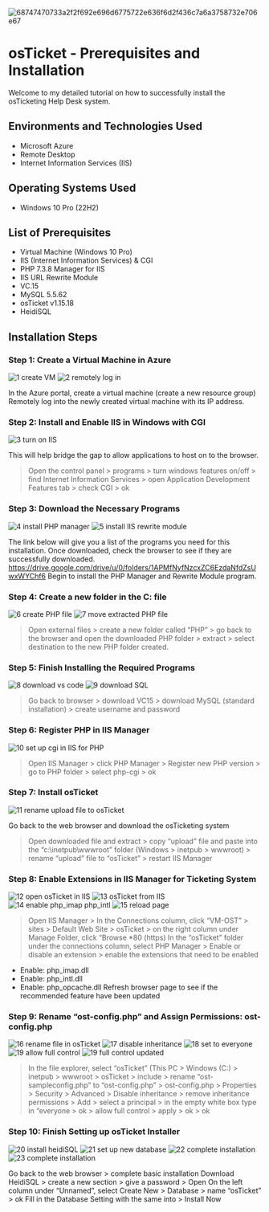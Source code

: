 ![68747470733a2f2f692e696d6775722e636f6d2f436c7a6a3758732e706e67](https://github.com/user-attachments/assets/7a6cd4ef-0ab5-4609-80b8-b0377f3bbafd)


# osTicket - Prerequisites and Installation

Welcome to my detailed tutorial on how to successfully install the osTicketing Help Desk system.

## Environments and Technologies Used 

* Microsoft Azure
* Remote Desktop
* Internet Information Services (IIS)

## Operating Systems Used

* Windows 10 Pro (22H2)

## List of Prerequisites

* Virtual Machine (Windows 10 Pro)
* IIS (Internet Information Services) & CGI
* PHP 7.3.8 Manager for IIS
* IIS URL Rewrite Module
* VC.15
* MySQL 5.5.62
* osTicket v1.15.18
* HeidiSQL

## Installation Steps 
### Step 1: Create a Virtual Machine in Azure
![1  create VM](https://github.com/user-attachments/assets/fcb09ff2-9cdd-45be-9b9e-850a33164aaa)
![2  remotely log in](https://github.com/user-attachments/assets/6ff5af90-b1ab-4777-a27e-041ad99b0690)

In the Azure portal, create a virtual machine (create a new resource group)
Remotely log into the newly created virtual machine with its IP address. 

### Step 2: Install and Enable IIS in Windows with CGI
![3  turn on IIS](https://github.com/user-attachments/assets/88b6946e-4b4a-43a5-9168-a97e3adcf3b6)

This will help bridge the gap to allow applications to host on to the browser. 
> Open the control panel > programs > turn windows features on/off > find Internet Information Services > open Application Development Features tab > check CGI > ok

### Step 3: Download the Necessary Programs 
![4  install PHP manager](https://github.com/user-attachments/assets/176d901d-1b46-4b9b-abee-392a88d28056)
![5  install IIS rewrite module](https://github.com/user-attachments/assets/826154a8-3e8c-40b4-9fc7-b210f29e41b6)

The link below will give you a list of the programs you need for this installation. Once downloaded, check the browser to see if they are successfully downloaded. 
https://drive.google.com/drive/u/0/folders/1APMfNyfNzcxZC6EzdaNfdZsUwxWYChf6 
Begin to install the PHP Manager and Rewrite Module program.

### Step 4: Create a new folder in the C: file
![6  create PHP file](https://github.com/user-attachments/assets/660bf91c-83cf-408b-a8da-08eb5af6dd4f)
![7  move extracted PHP file](https://github.com/user-attachments/assets/ad35fc63-885f-4ab3-a8e7-75b359362079)

> Open external files > create a new folder called “PHP” > go back to the browser and open the downloaded PHP folder > extract > select destination to the new PHP folder created.

### Step 5: Finish Installing the Required Programs 
![8  download vs code](https://github.com/user-attachments/assets/6bdd411a-04a8-4c2b-8232-279f8ae8eec2)
![9  download SQL](https://github.com/user-attachments/assets/22fb70e3-2db4-4006-b8ec-11809edb0a53)

> Go back to browser > download VC15 > download MySQL (standard installation) > create username and password

### Step 6: Register PHP in IIS Manager
![10  set up cgi in IIS for PHP](https://github.com/user-attachments/assets/e7d0436b-ef5f-412e-bdb9-666a26ac000f)

> Open IIS Manager > click PHP Manager > Register new PHP version > go to PHP folder > select php-cgi > ok

### Step 7: Install osTicket
![11  rename upload file to osTicket](https://github.com/user-attachments/assets/f86e10f4-d4e8-4301-99b8-41b3803dd8cf)

Go back to the web browser and download the osTicketing system 
> Open downloaded file and extract > copy “upload” file and paste into the “c:\inetpub\wwwroot” folder (Windows > inetpub > wwwroot) > rename “upload” file to “osTicket” > restart IIS Manager

### Step 8: Enable Extensions in IIS Manager for Ticketing System
![12  open osTicket in IIS](https://github.com/user-attachments/assets/1ae3c6d3-3463-4743-ac13-88987218b535)
![13  osTicket from IIS](https://github.com/user-attachments/assets/19f94f25-ae2d-49d7-9714-b8a18648e576)
![14  enable php_imap   php_intl](https://github.com/user-attachments/assets/60dff2b7-08e5-43a6-9b94-c2c3f8a1af9e)
![15  reload page](https://github.com/user-attachments/assets/5684b4d3-4d12-4aff-ba9e-18f8b7c03c3c)

> Open IIS Manager > In the Connections column, click “VM-OST” > sites > Default Web Site > osTicket > on the right column under Manage Folder, click “Browse *80 (https)
 In the “osTicket” folder under the connections column, select PHP Manager > Enable or disable an extension > enable the extensions that need to be enabled  
- Enable: php_imap.dll	
- Enable: php_intl.dll
- Enable: php_opcache.dll
Refresh browser page to see if the recommended feature have been updated

### Step 9: Rename “ost-config.php” and Assign Permissions: ost-config.php
![16  rename file in osTicket](https://github.com/user-attachments/assets/df433fa5-9349-424c-921b-89ccdc6965f8)
![17  disable inheritance](https://github.com/user-attachments/assets/e3432f5b-f413-463d-9596-9bec9c5ad652)
![18  set to everyone](https://github.com/user-attachments/assets/b824f335-db2a-4668-81af-83a4570a8627)
![19  allow full control](https://github.com/user-attachments/assets/951fd266-7e73-4b01-9b1e-c72caf60c485)
![19  full control updated](https://github.com/user-attachments/assets/b3232287-1460-45fc-90d3-109379117e91)

> In the file explorer, select “osTicket” (This PC > Windows (C:) > inetpub > wwwroot > osTicket > include > rename “ost-sampleconfig.php” to  “ost-config.php” > ost-config.php > Properties > Security > Advanced > Disable inheritance > remove inheritance permissions > Add > select a principal > in the empty white box type in “everyone > ok > allow full control > apply > ok > ok

### Step 10: Finish Setting up osTicket Installer
![20  install heidiSQL](https://github.com/user-attachments/assets/9a7b091b-4149-44ff-98d4-265ed6ec79b0)
![21  set up new database](https://github.com/user-attachments/assets/0edcf438-e7b5-40a5-ab68-ed2c38349486)
![22  complete installation](https://github.com/user-attachments/assets/4d11ec76-fec9-4ba3-baee-e90d51acf6ae)
![23  complete installation](https://github.com/user-attachments/assets/7734894c-9d54-467f-966f-99f94bcee053)

Go back to the web browser > complete basic installation 
Download HeidiSQL > create a new section > give a password > Open 
On the left column under “Unnamed”, select Create New > Database > name “osTicket” > ok
Fill in the Database Setting with the same into > Install Now














